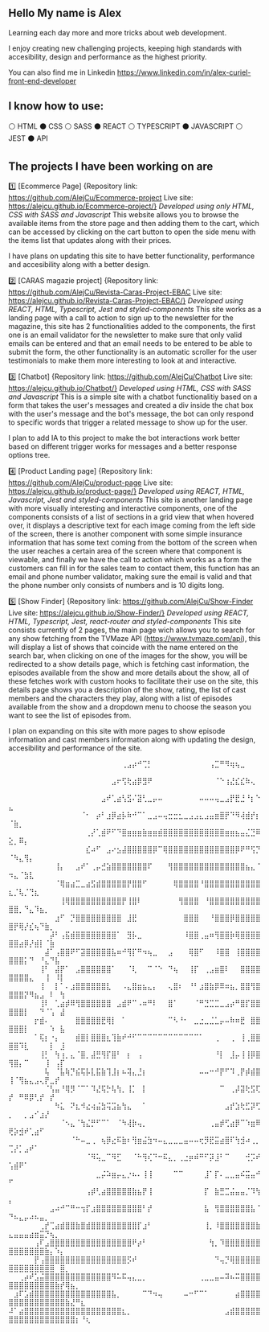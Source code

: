 ## Hello My name is Alex

Learning each day more and more tricks about web development.

I enjoy creating new challenging projects, keeping high standards with accesibility, design and performance as the highest priority.

You can also find me in Linkedin
https://www.linkedin.com/in/alex-curiel-front-end-developer

## I know how to use:
⚪ HTML
⚫ CSS
⚪ SASS
⚫ REACT
⚪ TYPESCRIPT
⚫ JAVASCRIPT
⚪ JEST
⚫ API

## The projects I have been working on are
1️⃣ [Ecommerce Page] {Repository link: https://github.com/AlejCu/Ecommerce-project Live site: https://alejcu.github.io/Ecommerce-project/}
*Developed using only HTML, CSS with SASS and Javascript*
This website allows you to browse the available items from the store page and then adding them to the cart, which can be accessed by clicking on the cart button to open the side menu with the items list that updates along with their prices.

I have plans on updating this site to have better functionality, performance and accesibility along with a better design.

2️⃣ [CARAS magazie project] {Repository link: https://github.com/AlejCu/Revista-Caras-Project-EBAC Live site: https://alejcu.github.io/Revista-Caras-Project-EBAC/}
*Developed using REACT, HTML, Typescript, Jest and styled-components*
This site works as a landing page with a call to action to sign up to the newsletter for the magazine, this site has 2 functionalities added to the components, the first one is an email validator for the newsletter to make sure that only valid emails can be entered and that an email needs to be entered to be able to submit the form, the other functionality is an automatic scroller for the user testimonials to make them more interesting to look at and interactive.

3️⃣ [Chatbot] {Repository link: https://github.com/AlejCu/Chatbot Live site: https://alejcu.github.io/Chatbot/}
*Developed using HTML, CSS with SASS and Javascript*
This is a simple site with a chatbot functionalitiy based on a form that takes the user's messages and created a div inside the chat box with the user's message and the bot's message, the bot can only respond to specific words that trigger a related message to show up for the user.

I plan to add IA to this project to make the bot interactions work better based on different trigger works for messages and a better response options tree.

4️⃣ [Product Landing page] {Repository link: https://github.com/AlejCu/product-page Live site: https://alejcu.github.io/product-page/}
*Developed using REACT, HTML, Javascript, Jest and styled-components*
This site is another landing page with more visually interesting and interactive components, one of the components consists of a list of sections in a grid view that when hovered over, it displays a descriptive text for each image coming from the left side of the screen, there is another component with some simple insurance information that has some text coming from the bottom of the screen when the user reaches a certain area of the screen where that component is viewable, and finally we have the call to action which works as a form the customers can fill in for the sales team to contact them, this function has an email and phone number validator, making sure the email is valid and that the phone number only consists of numbers and is 10 digits long.

5️⃣ [Show Finder] {Repository link: https://github.com/AlejCu/Show-Finder Live site: https://alejcu.github.io/Show-Finder/}
*Developed using REACT, HTML, Typescript, Jest, react-router and styled-components*
This site consists currently of 2 pages, the main page wich allows you to search for any show fetching from the TVMaze API (https://www.tvmaze.com/api), this will display a list of shows that coincide with the name entered on the search bar, when clicking on one of the images for the show, you will be redirected to a show details page, which is fetching cast information, the episodes available from the show and more details about the show, all of these fetches work with custom hooks to facilitate their use on the site, this details page shows you a description of the show, rating, the list of cast members and the characters they play, along with a list of episodes available from the show and a dropdown menu to choose the season you want to see the list of episodes from.

I plan on expanding on this site with more pages to show episode information and cast members information along with updating the design, accesibility and performance of the site.


⠀⠀⠀⠀⠀⠀⠀⠀⠀⠀⠀⠀⠀⠀⠀⠀⠀⠀⠀⠀⠀⠀⢀⣠⡴⠚⢉⡃⠀⠀⠀⠀⠀⠀⠀⠀⠀⠀⠀⢠⣉⠛⠻⢶⢦⣀⠀⠀⠀⠀⠀⠀⠀⠀⠀⠀⠀⠀⠀⠀⠀⠀⠀⠀⠀
⠀⠀⠀⠀⠀⠀⠀⠀⠀⠀⠀⠀⠀⠀⠀⠀⠀⠀⠀⠀⣠⠖⢫⢗⣴⡿⣻⠟⠀⠀⠀⠀⠀⠀⠀⠀⠀⠀⠀⠀⠈⠑⢰⣜⣎⣎⠷⢄⠀⠀⠀⠀⠀⠀⠀⠀⠀⠀⠀⠀⠀⠀⠀⠀⠀
⠀⠀⠀⠀⠀⠀⠀⠀⠀⠀⠀⠀⠀⠀⠀⠀⠀⠀⣠⠞⢁⣴⢣⣫⠌⣽⢃⣀⡤⠤⠀⠀⠀⠀⠀⠀⠀⠤⠤⠤⢤⣀⣠⡟⣟⣘⠘⡆⠑⣄⠀⠀⠀⠀⠀⠀⠀⠀⠀⠀⠀⠀⠀⠀⠀
⠀⠀⠀⠀⠀⠀⠀⠀⠀⠀⠀⠀⠀⠀⠈⠂⠀⡴⠃⣰⡿⣴⡧⠷⠚⠉⠁⣀⣠⠤⢤⣒⣒⣂⣀⣠⣠⣄⣠⣤⣶⣿⡟⠙⠻⢼⣾⡞⡆⠈⣷⡀⠀⠀⠀⠀⠀⠀⠀⠀⠀⠀⠀⠀⠀
⠀⠀⠀⠀⠀⠀⠀⠀⠀⠀⠀⠀⠀⠀⠀⢀⡜⢁⣾⠟⠋⠙⣿⣶⣶⣶⣷⣶⣶⣾⣿⣿⣿⣿⣿⣿⣿⣿⣿⣿⣿⣿⣶⣶⣦⣤⣌⣙⠿⣕⡀⠿⡄⠀⠀⠀⠀⠀⠀⠀⠀⠀⠀⠀⠀
⠀⠀⠀⠀⠀⠀⠀⠀⠀⠀⠀⠀⠀⠀⠀⣎⠴⠋⠀⣠⠔⣢⣼⣿⣿⣿⣿⣿⡿⠉⢿⣿⣿⣿⣿⣿⣿⣿⣿⣿⣿⣿⣿⣿⡿⠟⠛⢫⡙⠈⠳⣄⢻⡄⠀⠀⠀⠀⠀⠀⠀⠀⠀⠀⠀
⠀⠀⠀⠀⠀⠀⠀⠀⠀⢸⡄⠀⠀⣠⠞⠁⢀⡤⣚⣵⣿⣿⣿⣿⣿⣿⣿⠏⠀⠀⠀⢻⣿⣿⣿⣿⣿⣿⣿⣿⣿⣿⣿⣿⣿⣿⣦⣄⠈⠲⣄⠈⣳⣇⠀⠀⠀⠀⠀⠀⠀⠀⠀⠀⠀
⠀⠀⠀⠀⠀⠀⠀⠀⠀⠈⢿⣶⣴⣉⣀⣴⣫⣾⣿⣿⣿⣿⣿⡟⣿⣿⠋⠀⠀⠀⠀⠀⢿⣿⣿⣿⣿⠘⣿⣿⣿⣿⣿⣿⣿⣿⣿⣿⣿⣆⡈⢧⡈⢙⣆⠀⠀⠀⠀⠀⠀⠀⠀⠀⠀
⠀⠀⠀⠀⠀⠀⠀⠀⠀⠀⢸⢿⣿⣿⣿⣿⣿⣿⣿⣿⣿⣿⡟⢸⣿⠇⠀⠀⠀⠀⠀⠀⠀⢻⣿⣿⣿⠀⠘⣿⣿⣿⣿⣿⣿⣿⣿⣿⣿⣿⣿⡀⠙⣄⠹⣦⡀⠀⠀⠀⠀⠀⠀⠀⠀
⠀⠀⠀⠀⠀⠀⠀⠀⠀⣰⠋⠀⡙⣿⣿⣿⣿⣿⣿⣿⣿⣿⠀⣸⣟⠀⠀⠀⠀⠀⠀⠀⠀⠀⣿⣿⣿⠀⠀⠘⣿⣿⣿⡿⣿⣿⣿⣿⣿⣿⡟⢿⡜⣎⢦⠙⣷⡀⠀⠀⠀⠀⠀⠀⠀
⠀⠀⠀⠀⠀⠀⠀⠀⡼⠃⢠⣯⣾⣿⣿⣿⣿⣿⣿⣿⣿⠁⠀⣻⡧⣀⠀⠀⠀⠀⠀⠀⠀⠀⠸⣿⣿⢀⣤⠶⢻⣿⣿⡷⢿⣿⣿⣿⣿⣿⣿⣴⡿⡜⣾⡇⠈⣷⠀⠀⠀⠀⠀⠀⠀
⠀⠀⠀⠀⠀⠀⠀⣼⠁⢠⣿⣿⠟⠋⣽⣿⣿⣿⣿⣿⣧⠶⠚⢻⡏⠛⠲⢦⣀⠀⠀⣠⠀⠀⠀⢿⣿⠋⠀⠀⠸⣿⣿⠀⢸⣿⣿⣿⣿⣿⣿⣿⡅⠙⠀⠘⣄⠙⣧⠀⠀⠀⠀⠀⠀
⠀⠀⠀⠀⠀⠀⢸⠃⠀⣼⡟⠁⠀⣠⣿⣿⣿⣿⣿⣿⠁⠀⠀⠈⢇⠀⠀⠉⠈⠑⠀⠙⢦⠀⠀⢸⡏⠀⢀⣠⣶⣿⠇⠀⠀⣿⣿⣿⣿⣿⣿⣿⣿⣄⠀⠀⢸⠀⠸⡇⠀⠀⠀⠀⠀
⠀⠀⠀⠀⠀⠀⢸⠀⠀⡇⠁⠄⣰⣿⣿⣿⣿⣿⣿⣇⠀⠀⠠⣄⣿⣶⣦⣄⡄⠀⠀⢄⣿⠆⠀⠘⠃⣰⣿⣷⡿⠿⠶⣦⡀⣿⣿⢻⣿⣿⣿⣿⡝⠻⣦⣠⠀⠇⠀⢳⠀⠀⠀⠀⠀
⠀⠀⠀⠀⠀⠀⢸⠇⠀⢁⣴⡾⠿⢻⣿⣿⣿⣿⣿⣿⠀⣠⣾⠟⠉⠠⠶⠛⠇⠀⠀⣿⠁⠀⠀⠀⠈⠛⣙⣉⣉⣀⣠⡴⠛⣿⡏⣿⣿⣿⣿⣿⡇⠀⠀⠙⠈⢡⠀⣼⠀⠀⠀⠀⠀
⠀⠀⠀⠀⠀⡖⣾⠄⠀⠀⠀⠀⠀⣿⣿⣿⣿⣿⣟⢿⡇⠀⠁⠀⠀⠀⠀⠀⠀⠀⠀⠉⠣⠘⠂⠀⣀⣐⣀⣈⣁⡤⠤⠷⠶⣟⠀⣿⣿⣿⣿⣿⡇⠀⠀⠀⠀⠱⠀⣧⠀⠀⠀⠀⠀
⠀⠀⠀⠀⠀⠁⢯⡆⠐⡄⠀⠀⠀⣾⣿⡇⣿⣿⣿⣆⢹⣷⠞⠚⠋⠉⠉⠉⠉⠉⠉⠉⠉⠉⠉⠉⠉⠁⠀⠀⢀⠀⠀⢀⠀⢸⢀⣿⣿⣿⣿⠹⣇⠀⠀⠀⠀⡇⠀⣸⠀⠀⠀⠀⠀
⠀⠀⠀⠀⠀⠀⢸⡃⠀⢳⢰⡀⣄⠈⣿⡀⣼⣛⢻⡏⣿⠃⠀⡆⠀⢠⠀⠀⠀⠀⠀⠀⠀⠀⠀⠀⠀⠀⠀⠀⠘⡇⠀⣸⡤⢸⢸⡿⣿⢻⣿⡄⠉⠀⠀⠀⢸⠀⢠⡏⠀⠀⠀⠀⠀
⠀⠀⠀⠀⠀⠀⠀⢧⠀⠈⣧⢷⡙⣮⢯⡧⣇⣯⣷⢹⣸⡆⠦⢽⣄⣘⡆⠀⠀⠀⠀⠀⠀⠀⠀⠀⠀⠤⠤⠒⠚⡟⠋⠹⢀⡟⡾⣾⣿⢸⠈⢻⣦⣄⣠⢄⡟⣀⡞⠀⠀⠀⠀⠀⠀
⠀⠀⠀⠀⠀⠀⠀⠈⢣⣤⠘⢿⡻⠈⠉⠁⠹⣜⢯⡓⢧⢳⡀⢸⡁⠀⡇⠀⠀⠀⠀⠀⠀⠀⠀⠀⠀⠀⠀⠀⠀⠉⠀⢀⡼⣽⢗⣫⢏⡞⠀⠛⠿⡿⢃⡞⠀⡞⠀⠀⠀⠀⠀⠀⠀
⠀⠀⠀⠀⠀⠀⠀⠀⠀⠳⣅⠀⠝⣆⠺⣔⢴⣬⣳⢭⣩⣦⢳⣄⠀⠀⠁⠀⠀⠀⠀⠀⠀⠀⠀⠀⠀⠀⠀⠀⠀⠀⣠⡞⣱⢗⣋⡽⢋⡀⠀⠀⡀⣠⠊⣰⡜⠀⠀⠀⠀⠀⠀⠀⠀
⠀⠀⠀⠀⠀⠀⠀⠀⠀⠀⠈⠢⣄⠈⢳⣌⡛⠋⠉⠁⠀⠈⠳⢼⡷⢤⡀⠀⠀⠀⠀⠀⠀⠀⠀⠀⠀⠀⠀⢀⣤⡾⢋⣴⡿⠉⠱⣶⠿⢟⡵⣺⠞⢁⣴⠋⠀⠀⠀⠀⠀⠀⠀⠀⠀
⠀⠀⠀⠀⠀⠀⠀⠀⠀⠀⠀⠀⠈⠓⠤⣀⢀⠀⢦⡿⣔⠯⣷⠆⢻⣶⣬⣳⠲⠤⣄⣀⣀⣀⣤⠤⠤⢖⡻⣟⣭⣴⣿⠏⢳⣺⠴⢀⡀⢉⡜⡁⣠⠞⠁⠀⠀⠀⠀⠀⠀⠀⠀⠀⠀
⠀⠀⠀⠀⠀⠀⠀⠀⠀⠀⠀⠀⠀⠀⠀⠈⠻⢥⣀⠉⠻⣋⠀⠀⠈⠓⢻⢎⠙⠒⠯⣄⡀⢀⣐⡶⠾⠛⠋⡽⣸⠃⠉⠀⠀⠀⢚⡩⠞⢡⣾⠟⠁⠀⠀⠀⠀⠀⠀⠀⠀⠀⠀⠀⠀
⠀⠀⠀⠀⠀⠀⠀⠀⠀⠀⠀⠀⠀⠀⠀⠀⠀⣀⡬⠵⣶⡤⣄⡐⠦⠄⢸⢸⠀⠀⠀⠀⠉⠉⠀⠀⠀⠀⣸⠁⡏⠄⣀⣀⣤⠮⣭⣤⠚⠋⠀⠀⠀⠀⠀⠀⠀⠀⠀⠀⠀⠀⠀⠀⠀
⠀⠀⠀⠀⠀⠀⠀⠀⠀⠀⠀⠀⠀⠀⠀⢠⡾⢃⣴⣿⣿⣿⣿⣿⣷⣦⡟⢸⠀⠀⠀⠀⠀⠀⠀⠀⠀⠀⡏⠀⣷⣛⣉⣬⣤⣤⡈⠹⢳⡄⠀⠀⠀⠀⠀⠀⠀⠀⠀⠀⠀⠀⠀⠀⠀
⠀⠀⠀⠀⠀⠀⠀⠀⣠⠴⠚⠉⠛⠒⢲⡏⣰⣿⣿⣿⣿⣿⣿⣿⣿⣿⠃⡞⠀⠀⠀⠀⠀⠀⠀⠀⠀⠀⣧⠀⢻⣿⣿⣿⣿⣿⣿⣧⠈⠙⠦⣄⡤⠴⠦⣤⡀⠀⠀⠀⠀⠀⠀⠀⠀
⠀⠀⠀⠀⠀⠀⢀⡞⢉⣴⣾⣿⣿⣷⣿⣾⣿⣿⣿⣿⣿⣿⣿⣿⣿⡏⣰⠃⠀⠀⠀⠀⠀⠀⠀⠀⠀⠀⢸⡀⠸⣿⣿⣿⣿⣿⣿⣿⣷⣄⣤⣤⣤⣴⣶⣭⡙⢦⡀⠀⠀⠀⠀⠀⠀
⠀⠀⠀⠀⠀⢠⠏⣠⣿⣿⣿⣿⣿⣿⣿⣿⣿⣿⣿⣿⣿⣿⣿⣿⠟⡴⠃⠀⠀⠀⠀⠀⠀⠀⠀⠀⠀⠀⠀⢳⡀⠹⣿⣿⣿⣿⣿⣿⣿⣿⣿⣿⣿⣿⣿⣿⣷⡄⠱⡄⠀⠀⠀⠀⠀
⠀⠀⠀⠀⠀⡟⢠⣿⣿⣿⣿⣿⣿⣿⣿⣿⣿⣿⣿⣿⣿⣿⣿⡫⠞⠀⠀⠀⠀⠀⠀⠀⠀⠀⠀⠀⠀⠀⠀⠀⠙⢤⡙⢿⣿⣿⣿⣿⣿⣿⣿⣿⣿⣿⣿⣿⣿⣿⠀⣿⡀⠀⠀⠀⠀
⠀⠀⢀⡴⠞⣡⣬⣿⣿⣿⣿⣿⣿⣿⣿⣿⣿⣿⣿⣿⠻⠥⠯⢤⣄⣀⡀⠀⠀⠀⠀⠀⠀⠀⠀⠀⠀⢀⣀⣀⣤⠤⠽⠦⠭⣿⣿⣿⣿⣿⣿⣿⣿⣿⣿⣿⣿⣿⣷⡞⢿⣦⡀⠀⠀
⠀⣰⠏⣡⣾⣿⣿⣿⣿⣿⣿⣿⣿⣿⣿⣿⣿⣿⣿⣿⣧⡀⠀⠀⠀⠀⠉⠙⠲⢤⠀⠀⠀⠀⠤⠒⠋⠉⠁⠀⠀⠀⠀⠀⣴⣿⣿⣿⣿⣿⣿⣿⣿⣿⣿⣿⣿⣿⣿⣿⣷⣜⠛⣆⠀
⠼⠁⣴⣿⣿⣿⣿⣿⣿⣿⣿⣿⣿⣿⣿⣿⣿⣿⣿⣿⣿⣿⣆⡀⠀⠀⠀⠀⠀⠀⠀⠀⠀⠀⠀⠀⠀⠀⠀⠀⠀⠀⣠⣾⣿⣿⣿⣿⣿⣿⣿⣿⣿⣿⣿⣿⣿⣿⣿⣿⣿⣿⡆⠘⢆
